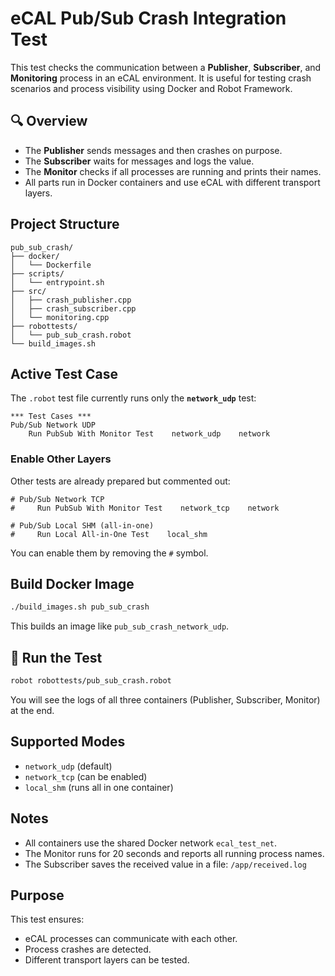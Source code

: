 # eCAL Pub/Sub Crash Integration Test

This test checks the communication between a **Publisher**, **Subscriber**, and **Monitoring** process in an eCAL environment. It is useful for testing crash scenarios and process visibility using Docker and Robot Framework.

## 🔍 Overview

* The **Publisher** sends messages and then crashes on purpose.
* The **Subscriber** waits for messages and logs the value.
* The **Monitor** checks if all processes are running and prints their names.
* All parts run in Docker containers and use eCAL with different transport layers.

## Project Structure

```
pub_sub_crash/
├── docker/
│   └── Dockerfile
├── scripts/
│   └── entrypoint.sh
├── src/
│   ├── crash_publisher.cpp
│   ├── crash_subscriber.cpp
│   └── monitoring.cpp
├── robottests/
│   └── pub_sub_crash.robot
└── build_images.sh
```

## Active Test Case

The `.robot` test file currently runs only the **`network_udp`** test:

```robot
*** Test Cases ***
Pub/Sub Network UDP
    Run PubSub With Monitor Test    network_udp    network
```

### Enable Other Layers

Other tests are already prepared but commented out:

```robot
# Pub/Sub Network TCP
#     Run PubSub With Monitor Test    network_tcp    network

# Pub/Sub Local SHM (all-in-one)
#     Run Local All-in-One Test    local_shm
```

You can enable them by removing the `#` symbol.

## Build Docker Image

```bash
./build_images.sh pub_sub_crash
```

This builds an image like `pub_sub_crash_network_udp`.

## 🚀 Run the Test

```bash
robot robottests/pub_sub_crash.robot
```

You will see the logs of all three containers (Publisher, Subscriber, Monitor) at the end.

## Supported Modes

* `network_udp` (default)
* `network_tcp` (can be enabled)
* `local_shm` (runs all in one container)

## Notes

* All containers use the shared Docker network `ecal_test_net`.
* The Monitor runs for 20 seconds and reports all running process names.
* The Subscriber saves the received value in a file: `/app/received.log`

## Purpose

This test ensures:

* eCAL processes can communicate with each other.
* Process crashes are detected.
* Different transport layers can be tested.

